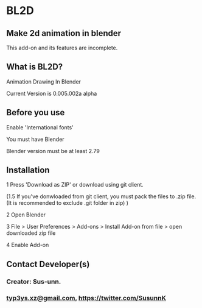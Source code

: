 BL2D
====
Make 2d animation in blender
----------------------------
This add-on and its features are incomplete.


What is BL2D?
-------------

Animation Drawing In Blender
	
Current Version is 0.005.002a alpha


Before you use
---------
    
  Enable 'International fonts'
  
  You must have Blender 
  
  Blender version must be at least 2.79
	
Installation
-----------

  1 Press 'Download as ZIP' or download using git client.
  
  (1.5 If you've donwloaded from git client, you must pack the files to .zip file. (It is recommended to exclude .git folder in zip) )
  
  2 Open Blender
  
  3 File > User Preferences > Add-ons > Install Add-on from file > open downloaded zip file
  
  4 Enable Add-on


    
Contact Developer(s)
-----------------
### Creator: Sus-unn. 

### typ3ys.xz@gmail.com, https://twitter.com/SusunnK 
